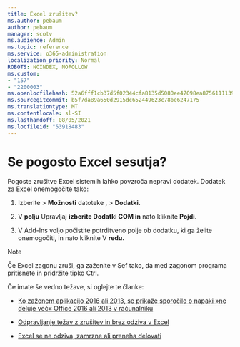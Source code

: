 ```yaml
---
title: Excel zrušitev?
ms.author: pebaum
author: pebaum
manager: scotv
ms.audience: Admin
ms.topic: reference
ms.service: o365-administration
localization_priority: Normal
ROBOTS: NOINDEX, NOFOLLOW
ms.custom:
- "157"
- "2200003"
ms.openlocfilehash: 52a6fff1cb37d5f02344cfa8135d5080ee47098ea87561111390acaf4201b30d
ms.sourcegitcommit: b5f7da89a650d2915dc652449623c78be6247175
ms.translationtype: MT
ms.contentlocale: sl-SI
ms.lasthandoff: 08/05/2021
ms.locfileid: "53918483"
---
```

# <a name="frequent-excel-crashes"></a>Se pogosto Excel sesutja?

Pogoste zrušitve Excel sistemih lahko povzroča nepravi dodatek. Dodatek za Excel onemogočite tako:
  
1. Izberite  \> **Možnosti** datoteke , \> **Dodatki.**

2. V **polju** Upravljaj **izberite Dodatki COM in** nato kliknite **Pojdi**.

3. V Add-Ins voljo počistite potrditveno polje ob dodatku, ki ga želite onemogočiti, in nato kliknite V **redu.**

> [!NOTE]
> Če Excel zagonu zruši, ga zaženite v Sef tako, da med zagonom programa pritisnete in pridržite tipko Ctrl.
  
Če imate še vedno težave, si oglejte te članke:
  
- [Ko zaženem aplikacijo 2016 ali 2013, se prikaže sporočilo o napaki »ne deluje več« Office 2016 ali 2013 v računalniku](https://support.office.com/article/52bd7985-4e99-4a35-84c8-2d9b8301a2fa.aspx)

- [Odpravljanje težav z zrušitev in brez odziva v Excel](https://support.microsoft.com/help/2758592/how-to-troubleshoot-crashing-and-not-responding-issues-with-excel)

- [Excel se ne odziva, zamrzne ali preneha delovati](https://support.office.com/article/37e7d3c9-9e84-40bf-a805-4ca6853a1ff4.aspx)
